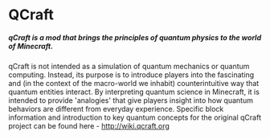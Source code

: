 # QCraft

##### qCraft is a mod that brings the principles of quantum physics to the world of Minecraft.

qCraft is not intended as a simulation of quantum mechanics or quantum computing. Instead, its purpose is to introduce players into the fascinating and (in the context of the macro-world we inhabit) counterintuitive way that quantum entities interact. By interpreting quantum science in Minecraft, it is intended to provide 'analogies' that give players insight into how quantum behaviors are different from everyday experience. Specific block information and introduction to key quantum concepts for the original qCraft project can be found here - http://wiki.qcraft.org
